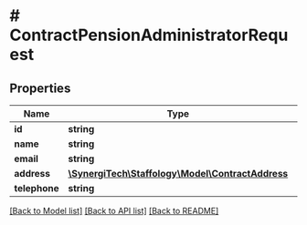 # # ContractPensionAdministratorRequest

## Properties

Name | Type | Description | Notes
------------ | ------------- | ------------- | -------------
**id** | **string** |  | [optional]
**name** | **string** |  | [optional]
**email** | **string** |  | [optional]
**address** | [**\SynergiTech\Staffology\Model\ContractAddress**](ContractAddress.md) |  | [optional]
**telephone** | **string** |  | [optional]

[[Back to Model list]](../../README.md#models) [[Back to API list]](../../README.md#endpoints) [[Back to README]](../../README.md)

